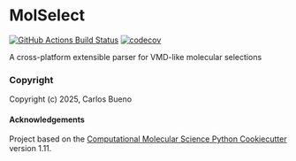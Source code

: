 MolSelect
==============================
[//]: # (Badges)
[![GitHub Actions Build Status](https://github.com/cabb99/molselect/workflows/CI/badge.svg)](https://github.com/cabb99/molselect/actions?query=workflow%3ACI)
[![codecov](https://codecov.io/gh/cabb99/MolSelect/branch/main/graph/badge.svg)](https://codecov.io/gh/cabb99/MolSelect/branch/main)


A cross-platform extensible parser for VMD-like molecular selections

### Copyright

Copyright (c) 2025, Carlos Bueno


#### Acknowledgements
 
Project based on the 
[Computational Molecular Science Python Cookiecutter](https://github.com/molssi/cookiecutter-cms) version 1.11.
